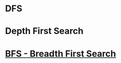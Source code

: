 
# DFS
# Depth First Search

# [BFS - Breadth First Search](https://github.com/SMGST/Graph-BFS.git "BFS") 

